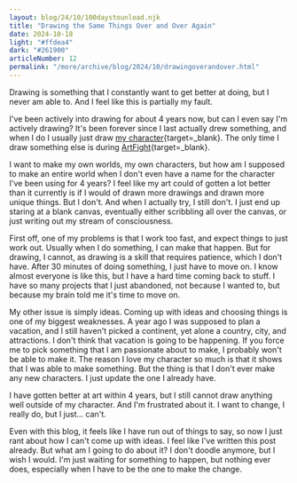 ```yaml
---
layout: blog/24/10/100daystounload.njk
title: "Drawing the Same Things Over and Over Again"
date: 2024-10-18
light: "#ffdea4"
dark: "#261900"
articleNumber: 12
permalink: "/more/archive/blog/2024/10/drawingoverandover.html"
---
```

Drawing is something that I constantly want to get better at doing, but I never am able to. And I feel like this is partially my fault.

I've been actively into drawing for about 4 years now, but can I even say I'm actively drawing? It's been forever since I last actually drew something, and when I do I usually just draw [my character](/creative/characters/main.html){target=_blank}. The only time I draw something else is during [ArtFight](https://artfight.net){target=_blank}.

I want to make my own worlds, my own characters, but how am I supposed to make an entire world when I don't even have a name for the character I've been using for 4 years? I feel like my art could of gotten a lot better than it currently is if I would of drawn more drawings and drawn more unique things. But I don't. And when I actually try, I still don't. I just end up staring at a blank canvas, eventually either scribbling all over the canvas, or just writing out my stream of consciousness.

First off, one of my problems is that I work too fast, and expect things to just work out. Usually when I do something, I can make that happen. But for drawing, I cannot, as drawing is a skill that requires patience, which I don't have. After 30 minutes of doing something, I just have to move on. I know almost everyone is like this, but I have a hard time coming back to stuff. I have so many projects that I just abandoned, not because I wanted to, but because my brain told me it's time to move on.

My other issue is simply ideas. Coming up with ideas and choosing things is one of my biggest weaknesses. A year ago I was supposed to plan a vacation, and I still haven't picked a continent, yet alone a country, city, and attractions. I don't think that vacation is going to be happening. If you force me to pick something that I am passionate about to make, I probably won't be able to make it. The reason I love my character so much is that it shows that I was able to make something. But the thing is that I don't ever make any new characters. I just update the one I already have.

I have gotten better at art within 4 years, but I still cannot draw anything well outside of my character. And I'm frustrated about it. I want to change, I really do, but I just... can't.

Even with this blog, it feels like I have run out of things to say, so now I just rant about how I can't come up with ideas. I feel like I've written this post already. But what am I going to do about it? I don't doodle anymore, but I wish I would. I'm just waiting for something to happen, but nothing ever does, especially when I have to be the one to make the change.